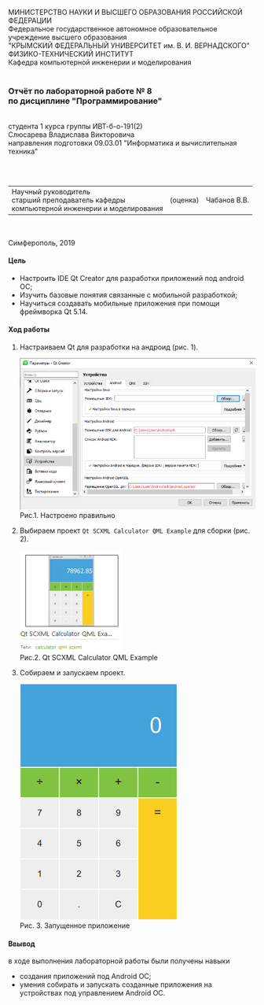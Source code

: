 МИНИСТЕРСТВО НАУКИ  И ВЫСШЕГО ОБРАЗОВАНИЯ РОССИЙСКОЙ ФЕДЕРАЦИИ  
Федеральное государственное автономное образовательное учреждение высшего образования  
"КРЫМСКИЙ ФЕДЕРАЛЬНЫЙ УНИВЕРСИТЕТ им. В. И. ВЕРНАДСКОГО"  
ФИЗИКО-ТЕХНИЧЕСКИЙ ИНСТИТУТ  
Кафедра компьютерной инженерии и моделирования
<br/><br/>
### Отчёт по лабораторной работе № 8<br/> по дисциплине "Программирование"
<br/>
​
студента 1 курса группы ИВТ-б-о-191(2)  
<br/>Слюсарева Владислава Викторовича  
<br/>направления подготовки 09.03.01 "Информатика и вычислительная техника" 

<br/><br/>
<table>
<tr><td>Научный руководитель<br/> старший преподаватель кафедры<br/> компьютерной инженерии и моделирования</td>
<td>(оценка)</td>
<td>Чабанов В.В.</td>
</tr>
</table>
<br/><br/>
​
Симферополь, 2019

#### Цель

* Настроить IDE Qt Creator для разработки приложений под android ОС;
* Изучить базовые понятия связанные с мобильной разработкой;
* Научиться создавать мобильные приложения при помощи фреймворка Qt 5.14.

#### Ход работы

1. Настраиваем Qt для разработки на андроид (рис. 1).

    ![](Scrins/1.PNG)   
    Рис.1. Настроено правильно

2. Выбираем проект `Qt SCXML Calculator QML Example` для сборки (рис. 2).
    
    ![](Scrins/4.PNG)   
    Рис.2. Qt SCXML Calculator QML Example
    
3. Собираем и запускаем проект.

    ![](Scrins/3.PNG)   
    Рис. 3. Запущенное приложение
    

#### Ввывод

в ходе выполнения лабораторной работы были получены навыки
* создания приложений под Android ОС;
* умения собирать и запускать созданные приложения на устройствах под управлением Android ОС.
